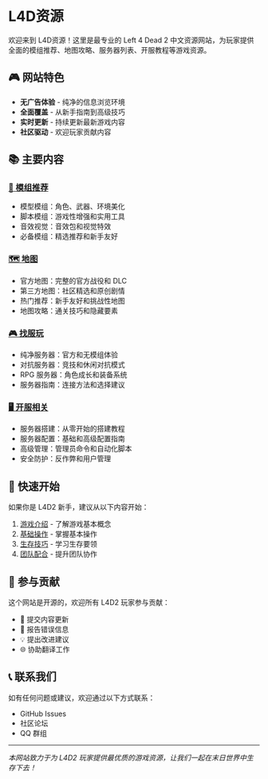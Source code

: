# L4D资源

欢迎来到 L4D资源！这里是最专业的 Left 4 Dead 2 中文资源网站，为玩家提供全面的模组推荐、地图攻略、服务器列表、开服教程等游戏资源。

## 🎮 网站特色

- **无广告体验** - 纯净的信息浏览环境
- **全面覆盖** - 从新手指南到高级技巧
- **实时更新** - 持续更新最新游戏内容
- **社区驱动** - 欢迎玩家贡献内容

## 📚 主要内容

### [🔧 模组推荐](/zh/mods/)
- 模型模组：角色、武器、环境美化
- 脚本模组：游戏性增强和实用工具
- 音效视觉：音效包和视觉特效
- 必备模组：精选推荐和新手友好

### [🗺️ 地图](/zh/maps/)
- 官方地图：完整的官方战役和 DLC
- 第三方地图：社区精选和原创剧情
- 热门推荐：新手友好和挑战性地图
- 地图攻略：通关技巧和隐藏要素

### [🎮 找服玩](/zh/servers/)
- 纯净服务器：官方和无模组体验
- 对抗服务器：竞技和休闲对抗模式
- RPG 服务器：角色成长和装备系统
- 服务器指南：连接方法和选择建议

### [🖥️ 开服相关](/zh/admin/)
- 服务器搭建：从零开始的搭建教程
- 服务器配置：基础和高级配置指南
- 高级管理：管理员命令和自动化脚本
- 安全防护：反作弊和用户管理

## 🌟 快速开始

如果你是 L4D2 新手，建议从以下内容开始：

1. [游戏介绍](/zh/guide/introduction) - 了解游戏基本概念
2. [基础操作](/zh/guide/basic-controls) - 掌握基本操作
3. [生存技巧](/zh/guide/survival-tips) - 学习生存要领
4. [团队配合](/zh/guide/teamwork) - 提升团队协作

## 🤝 参与贡献

这个网站是开源的，欢迎所有 L4D2 玩家参与贡献：

- 📝 提交内容更新
- 🐛 报告错误信息
- 💡 提出改进建议
- 🌐 协助翻译工作

## 📞 联系我们

如有任何问题或建议，欢迎通过以下方式联系：

- GitHub Issues
- 社区论坛
- QQ 群组

---

*本网站致力于为 L4D2 玩家提供最优质的游戏资源，让我们一起在末日世界中生存下去！*
